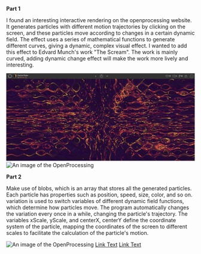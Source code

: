 **Part 1**

I found an interesting interactive rendering on the openprocessing website. It generates particles with different motion trajectories by clicking on the screen, and these particles move according to changes in a certain dynamic field. The effect uses a series of mathematical functions to generate different curves, giving a dynamic, complex visual effect. I wanted to add this effect to Edvard Munch's work "The Scream". The work is mainly curved, adding dynamic change effect will make the work more lively and interesting.

![An image of the OpenProcessing](readmeImages/OpenProcessing1.png)
![An image of the OpenProcessing](readmeImages/OpenProcessing2.png)

**Part 2**

Make use of blobs, which is an array that stores all the generated particles. Each particle has properties such as position, speed, size, color, and so on.
variation is used to switch variables of different dynamic field functions, which determine how particles move. The program automatically changes the variation every once in a while, changing the particle's trajectory.
The variables xScale, yScale, and centerX, centerY define the coordinate system of the particle, mapping the coordinates of the screen to different scales to facilitate the calculation of the particle's motion.

![An image of the OpenProcessing](readmeImages/OpenProcessing3.png)
[Link Text](https://openprocessing.org/sketch/751983)
[Link Text](https://openprocessing.org/sketch/751983)